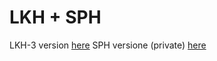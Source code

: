 # LKH + SPH

LKH-3 version [here](https://github.com/c4v4/LKH3)
SPH versione (private) [here](https://github.com/c4v4/sph)